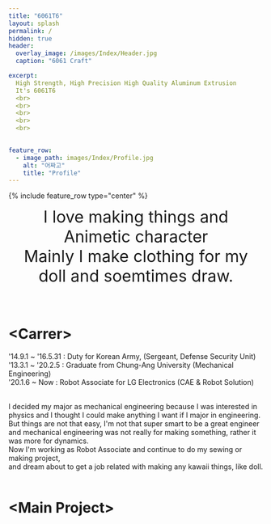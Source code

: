 ```yaml
---
title: "6061T6"
layout: splash
permalink: /
hidden: true
header:
  overlay_image: /images/Index/Header.jpg
  caption: "6061 Craft"

excerpt: 
  High Strength, High Precision High Quality Aluminum Extrusion
  It's 6061T6
  <br>
  <br>
  <br>
  <br>
  <br>

 
feature_row:
  - image_path: images/Index/Profile.jpg
    alt: "어짜고"
    title: "Profile"
---
```

<!-- dash 문자 "---"가 feature row의 끝이란걸 알려주는 거입니다. 없어지면 오류가 나요.-->

{% include feature_row type="center" %}
<!-- Featrue 정렬을 어떻게 할건지-->


<center><font size="6"> 
I love making things and Animetic character <br>
Mainly I make clothing for my doll and soemtimes draw.<br><br>
</font></center>

# &lt;Carrer&gt; 

'14.9.1 ~ '16.5.31 : Duty for Korean Army, (Sergeant, Defense Security Unit) <br>
'13.3.1 ~ '20.2.5 : Graduate from Chung-Ang University (Mechanical Engineering) <br>
'20.1.6 ~ Now : Robot Associate for LG Electronics (CAE & Robot Solution) <br><br>


I decided my major as mechanical engineering because I was interested in physics and I thought I could make anything I want if I major in engineering.<br>
But things are not that easy, I'm not that super smart to be a great engineer and mechanical engineering was not really for making something, rather it was more for dynamics. <br>
Now I'm working as Robot Associate and continue to do my sewing or making project,<br>
and dream about to get a job related with making any kawaii things, like doll.<br><br>

# &lt;Main Project&gt; 


